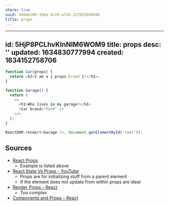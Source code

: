 ```yaml
---
share: true
uuid: 4e0aec80-19ea-4c2d-a7a5-127655b89d46
title: props
---
```

---
id: 5HjP8PCLhvKlnNlM6WOM9
title: props
desc: ''
updated: 1634830777994
created: 1634152758706
---

``` javascript
function Car(props) {
  return <h2>I am a { props.brand }!</h2>;
}

function Garage() {
  return (
    <>
      <h1>Who lives in my garage?</h1>
      <Car brand="Ford" />
    </>
  );
}

ReactDOM.render(<Garage />, document.getElementById('root'));
```

## Sources

* [React Props](https://www.w3schools.com/react/react_props.asp)
  * Example is listed above
* [React State Vs Props - YouTube](https://www.youtube.com/watch?v=IYvD9oBCuJI)
  * Props are for initializing stuff from a parent element
  * If the element does not update from within props are ideal
* [Render Props – React](https://reactjs.org/docs/render-props.html)
  * Too complex
* [Components and Props – React](https://reactjs.org/docs/components-and-props.html)
